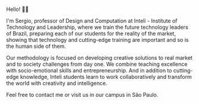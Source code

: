 Hello! 🙋‍♂️

I'm Sergio, professor of Design and Computation at Inteli - Institute of Technology and Leadership, where we train the future technology leaders of Brazil, preparing each of our students for the reality of the market, showing that technology and cutting-edge training are important and so is the human side of them.

Our methodology is focused on developing creative solutions to real market and to society challenges from day one. We combine teaching excellence with socio-emotional skills and entrepreneurship. And in addition to cutting-edge knowledge, Inteli students learn to work collaboratively and transform the world with creativity and intelligence.

Feel free to contact me or visit us in our campus in São Paulo.
